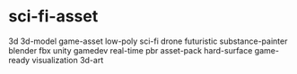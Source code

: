 # sci-fi-asset
3d 3d-model game-asset low-poly sci-fi drone futuristic substance-painter blender fbx unity gamedev real-time pbr asset-pack hard-surface game-ready visualization 3d-art
